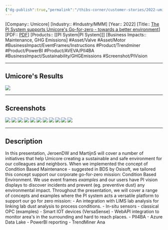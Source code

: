 ```yaml
---
{"dg-publish":true,"permalink":"/thibs-corner/customer-stories/2022-umicore-the-pi-system-supports-umicore-s-go-for-zero-towards-a-better-environment/","noteIcon":""}
---
```


[Company:: Umicore]
[Industry:: #Industry/MMM]
[Year:: 2022]
[Title:: [The PI System supports Umicore's Go-for-zero - towards a better environment](https://resources.osisoft.com/presentations/the-pi-system-supports-umicore-s-go-for-zero---towards-a-better-environment/)]
[PDF:: [PDF](https://cdn.osisoft.com/osi/presentations/2022-AVEVA-Amsterdam/UC22EU-D2PI060-Umicore-deWolf-PI-System-supports-umicore.pdf)]
[Products:: [[PI System\|PI System]]]
[Business Impacts:: Maintenance, GHG Emissions]
#Asset/Valve #Asset/Motor #BusinessImpact/EventFrames/Instructions
#Product/Trendminer #Product/PowerBI #Product/AVEVA/PII4BA #BusinessImpact/Sustainability/GHGEmissions 
#Screenshot/PIVision 

---
## Umicore's Results
![](https://i.imgur.com/sPD5bbG.png)

---
## Screenshots
![](https://i.imgur.com/OofUZWZ.jpg)
![](https://i.imgur.com/beKAkwk.png)
![](https://i.imgur.com/nsG9Ri7.png)
![](https://i.imgur.com/4V13sHt.png)
![](https://i.imgur.com/1RNx4QX.png)
![](https://i.imgur.com/s18UVfc.png)
![](https://i.imgur.com/D94qHpy.png)
![](https://i.imgur.com/U1hv7Qr.png)
![](https://i.imgur.com/NNzpBlT.png)
![](https://i.imgur.com/fyBiwlZ.png)
![](https://i.imgur.com/9h8IM2R.png)


---
## Description
In this presentation, JeroenDW and MartijnS will cover a number of initiatives that help Umicore creating a sustainable and safe environment for our colleagues and neighbors. When we implemented the concept of Condition Based Maintenance - suggested in BDS by Osisoft, we tailored this concept support our corporate go-for-zero mission: Condition Based Environment. We use event frames *examples* and our users have PI vision displays to discover incidents and prevent (eg. preventive dust) any environmental impact. Throughout the presentation, we will cover a range of concepts and examples where the PI system acts a versatile platform to support our go for zero mission: - An integration with LIMS lab analysis for linking lab dust analysis to process conditions. - In-situ sensors - classical OPC (examples) - Smart IOT devices (VersaSense) - WebAPI integration to monitor area's in the surrounding and hard to reach places. - PII4BA - Azure Data Lake - PowerBI reporting - TrendMiner Ana